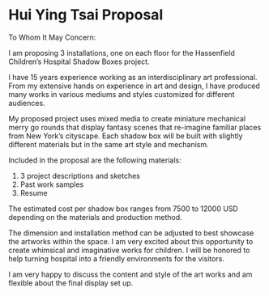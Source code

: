 # Hui Ying Tsai Proposal

To Whom It May Concern:

I am proposing 3 installations, one on each floor for the Hassenfield Children’s Hospital Shadow Boxes project. 

I have 15 years experience working as an interdisciplinary art professional. From my extensive hands on experience in art and design, I have produced many works in various mediums and  styles customized for different audiences. 

My proposed project uses mixed media to create miniature mechanical merry go rounds that
display fantasy scenes that re-imagine familiar places from New York’s cityscape. Each shadow box will be built with slightly different materials but in the same art style and mechanism.

Included in the proposal are the following materials:
1. 3 project descriptions and sketches 
2. Past work samples
3. Resume

The estimated cost per shadow box ranges from 7500 to 12000 USD depending on the materials and production method. 

The dimension and installation method can be adjusted to best showcase the artworks within the space. I am very excited about this opportunity to create whimsical and imaginative works for children. I will be honored to help turning hospital into a friendly environments for the visitors.

I am very happy to discuss the content and style of the art works and am flexible about the final display set up.